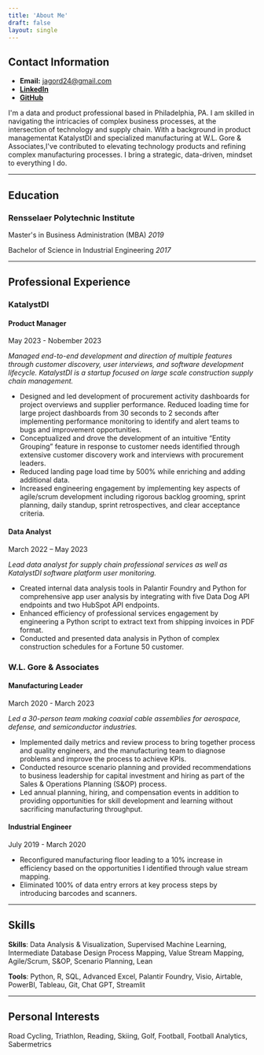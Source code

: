 ```yaml
---
title: 'About Me'
draft: false
layout: single
---
```


## Contact Information

- **Email:** <jagord24@gmail.com>
- **[LinkedIn](https://www.linkedin.com/in/{{site.linkedin_username}})**
- **[GitHub](https://github.com/{{site.github_username}})**

I'm a data and product professional based in Philadelphia, PA. I am skilled in navigating the intricacies of complex business processes, at the intersection of technology and supply chain. With a background in product managementat KatalystDI and specialized manufacturing at W.L. Gore & Associates,I've contributed to elevating technology products and refining complex manufacturing processes. I bring a strategic, data-driven, mindset to everything I do. 

---

## Education

### Rensselaer Polytechnic Institute
Master's in Business Administration (MBA) *2019*

Bachelor of Science in Industrial Engineering *2017*

--- 

## Professional Experience

### KatalystDI
#### Product Manager
May 2023 - Nobember 2023

*Managed end-to-end development and direction of multiple features through customer discovery, user interviews, and software development lifecycle. KatalystDI is a startup focused on large scale construction supply chain management.*

- Designed and led development of procurement activity dashboards for project overviews and supplier performance. Reduced loading time for large project dashboards from 30 seconds to 2 seconds after implementing performance monitoring to identify and alert teams to bugs and improvement opportunities.
- Conceptualized and drove the development of an intuitive “Entity Grouping” feature in response to customer needs identified through extensive customer discovery work and interviews with procurement leaders.
- Reduced landing page load time by 500% while enriching and adding additional data.
- Increased engineering engagement by implementing key aspects of agile/scrum development including rigorous backlog grooming, sprint planning, daily standup, sprint retrospectives, and clear acceptance criteria.

#### Data Analyst
March 2022 – May 2023

*Lead data analyst for supply chain professional services as well as KatalystDI software platform user monitoring.*

- Created internal data analysis tools in Palantir Foundry and Python for comprehensive app user analysis by integrating with five Data Dog API endpoints and two HubSpot API endpoints. 
- Enhanced efficiency of professional services engagement by engineering a Python script to extract text from shipping invoices in PDF format.
- Conducted and presented data analysis in Python of complex construction schedules for a Fortune 50 customer.

### W.L. Gore & Associates
#### Manufacturing Leader
March 2020 - March 2023

*Led a 30-person team making coaxial cable assemblies for aerospace, defense, and semiconductor industries.*

- Implemented daily metrics and review process to bring together process and quality engineers, and the manufacturing team to diagnose problems and improve the process to achieve KPIs.
- Conducted resource scenario planning and provided recommendations to business leadership for capital investment and hiring as part of the Sales & Operations Planning (S&OP) process.
- Led annual planning, hiring, and compensation events in addition to providing opportunities for skill development and learning without sacrificing manufacturing throughput.

#### Industrial Engineer
July 2019 - March 2020

- Reconfigured manufacturing floor leading to a 10% increase in efficiency based on the opportunities I identified through value stream mapping. 
- Eliminated 100% of data entry errors at key process steps by introducing barcodes and scanners.

---

## Skills

**Skills**: Data Analysis & Visualization, Supervised Machine Learning, Intermediate Database Design Process Mapping, Value Stream Mapping, Agile/Scrum, S&OP, Scenario Planning, Lean

**Tools**: Python, R, SQL, Advanced Excel, Palantir Foundry, Visio, Airtable, PowerBI, Tableau, Git, Chat GPT, Streamlit

---
## Personal Interests
Road Cycling, Triathlon, Reading, Skiing, Golf, Football, Football Analytics, Sabermetrics